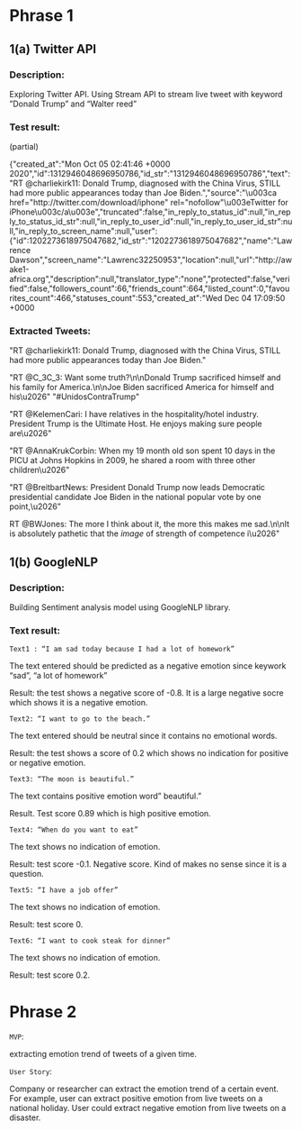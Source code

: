 # Phrase 1

## 1(a) Twitter API

### Description:

Exploring Twitter API. Using Stream API to stream live tweet with keyword ”Donald Trump” and “Walter reed”

### Test result: 

(partial)

{"created_at":"Mon Oct 05 02:41:46 +0000 2020","id":1312946048696950786,"id_str":"1312946048696950786","text":"RT @charliekirk11: Donald Trump, diagnosed with the China Virus, STILL had more public appearances today than Joe Biden.","source":"\u003ca href=\"http:\/\/twitter.com\/download\/iphone\" rel=\"nofollow\"\u003eTwitter for iPhone\u003c\/a\u003e","truncated":false,"in_reply_to_status_id":null,"in_reply_to_status_id_str":null,"in_reply_to_user_id":null,"in_reply_to_user_id_str":null,"in_reply_to_screen_name":null,"user":{"id":1202273618975047682,"id_str":"1202273618975047682","name":"Lawrence Dawson","screen_name":"Lawrenc32250953","location":null,"url":"http:\/\/awake1-africa.org","description":null,"translator_type":"none","protected":false,"verified":false,"followers_count":66,"friends_count":664,"listed_count":0,"favourites_count":466,"statuses_count":553,"created_at":"Wed Dec 04 17:09:50 +0000 

### Extracted Tweets:


"RT @charliekirk11: Donald Trump, diagnosed with the China Virus, STILL had more public appearances today than Joe Biden."

"RT @C_3C_3: Want some truth?\n\nDonald Trump sacrificed himself and his family for America.\n\nJoe Biden sacrificed America for himself and his\u2026"
"#UnidosContraTrump"

"RT @KelemenCari: I have relatives in the hospitality\/hotel industry. President Trump is the Ultimate Host. He enjoys making sure people are\u2026"

"RT @AnnaKrukCorbin: When my 19 month old son spent 10 days in the PICU at Johns Hopkins in 2009, he shared a room with three other children\u2026"

"RT @BreitbartNews: President Donald Trump now leads Democratic presidential candidate Joe Biden in the national popular vote by one point,\u2026”

RT @BWJones: The more I think about it, the more this makes me sad.\n\nIt is absolutely pathetic that the *image* of strength of competence i\u2026"

## 1(b) GoogleNLP

### Description:

Building Sentiment analysis model using GoogleNLP library.

### Text result:

`Text1 : “I am sad today because I had a lot of homework”`

The text entered should be predicted as a negative emotion since keywork “sad”, “a lot of homework”

Result: the test shows a negative score of -0.8.  It is a large negative socre which shows it is a negative emotion. 

`Text2: “I want to go to the beach.”`

The text entered should be neutral since it contains no emotional words. 

Result: the test shows a score of 0.2 which shows no indication for positive or negative emotion. 

`Text3: “The moon is beautiful.”`

The text contains positive emotion word” beautiful.”

Result. Test score 0.89 which is high positive emotion. 

`Text4: “When do you want to eat”`

The text shows no indication of emotion. 

Result: test score -0.1. Negative score. Kind of makes no sense since it is a question. 

`Text5: “I have a job offer”`

The text shows no indication of emotion. 

Result: test score 0. 

`Text6: “I want to cook steak for dinner”`

The text shows no indication of emotion. 

Result: test score 0.2. 

# Phrase 2

`MVP`: 

extracting  emotion trend of tweets of a given time.

`User Story`: 

Company or researcher can extract the emotion trend of a certain event. For example, user can extract positive emotion from live tweets on a national holiday. User could extract negative emotion from live tweets on a disaster.

